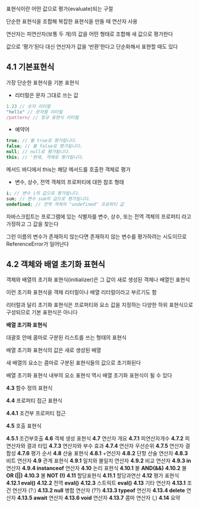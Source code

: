 표현식이란 어떤 값으로 평가(evaluate)되는 구절

단순한 표현식을 조합해 복잡한 표현식을 만들 때 연산자 사용

연산자는 피연산자(보통 두 개)의 값을 어떤 형태로 조합해 새 값으로 평가한다

값으로 ‘평가’된다 대신 연산자가 값을 ‘반환’한다고 단순화해서 표현할 때도 있다

## 4.1 기본표현식

가장 단순한 표현식을 기본 표현식

- 리터럴은 문자 그대로 쓰는 값

```jsx
1.23 // 숫자 리터럴
"hello" // 문자열 리터럴
/pattern/ // 정규 표현식 리터럴
```

- 예약어

```jsx
true; // 불 true로 평가됩니다.
false; // 불 false로 평가됩니다.
null; // null로 평가됩니다.
this; // '현재, 객체로 평가됩니다.
```

메서드 바디에서 this는 해당 메서드를 호출한 객체로 평가

- 변수, 상수, 전역 객체의 프로퍼티에 대한 참조 형태

```jsx
i; // 변수 i의 값으로 평가됩니다.
sum; // 변수 sum의 값으로 평가됩니다.
undefined; // 전역 객체의 "undefined" 프로퍼티 값
```

자바스크립트는 프로그램에 있는 식별자를 변수, 상수, 또는 전역 객체의 프로퍼티 라고 가정하고 그 값을 찾는다

그런 이름의 변수가 존재하지 않는다면 존재하지 않는 변수를 평가하려는 시도이므로 ReferenceError가 일어난다

## **4.2** 객체와 배열 초기화 표현식

객체와 배열의 초기화 표현식(initializer)은 그 값이 새로 생성된 객체나 배열인 표현식

이런 초기화 표현식을 객체 리터럴이나 배열 리터럴이라고 부르기도 함

리터럴과 달리 초기화 표현식은 프로퍼티와 요소 값을 지정하는 다양한 하위 표현식으로 구성되므로 기본 표현식은 아니다

**배열 초기화 표현식**

대괄호 안에 콤마로 구분된 리스트를 쓰는 형태의 표현식

배열 초기화 표현식의 값은 새로 생성된 배열

새 배열의 요소는 콤마로 구분된 표현식들의 값으로 초기화된다

배열 초기화 표현식 내부의 요소 표현식 역시 배열 초기화 표현식이 될 수 있다

**4.3** 함수 정의 표현식

**4.4** 프로퍼티 접근 표현식

**4.4.1** 조건부 프로퍼티 접근

**4.5** 호출 표현식

**4.5.1** 조건부호출
**4.6** 객체 생성 표현식
**4.7** 연산자 개요
**4.7.1** 피연산자개수
**4.7.2** 피연산자와 결과 타입
**4.7.3** 연산자와 부수 효과
**4.7.4** 연산자 우선순위
**4.7.5** 연산자 결합성
**4.7.6** 평가 순서
**4.8** 산술 표현식
**4.8.1** +연산자
**4.8.2** 단항 산술 연산자
**4.8.3** 비트 연산자
**4.9** 관계 표현식
**4.9.1** 일치와 불일치 연산자
**4.9.2** 비교 연산자
**4.9.3 in** 연산자
**4.9.4 instanceof** 연산자
**4.10** 논리 표현식
**4.10.1** 불 **AND(&&)**
**4.10.2** 불 **OR (||)**
**4.10.3** 불 **NOT (!)**
**4.11** 할당표현식
**4.11.1** 할당과연산
**4.12** 평가 표현식
**4.12.1 eval()**
**4.12.2** 전역 **eval()**
**4.12.3** 스트릭트 **eval()**
**4.13** 기타 연산자
**4.13.1** 조건 연산자 (?:)
**4.13.2 null** 병합 연산자 (??)
**4.13.3 typeof** 연산자
**4.13.4 delete** 연산자
**4.13.5 await** 연산자
**4.13.6 void** 연산자
**4.13.7** 콤마 연산자 (,)
**4.14** 요약
